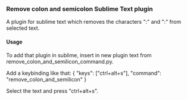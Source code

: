 ### Remove colon and semicolon Sublime Text plugin
A plugin for sublime text which removes the characters ":" and ":" from selected text.

#### Usage

To add that plugin in sublime, insert in new plugin text from remove_colon_and_semilicon_command.py.

Add a keybinding like that: 	{ "keys": ["ctrl+alt+s"], "command": "remove_colon_and_semilicon" }

Select the text and press "ctrl+alt+s".
